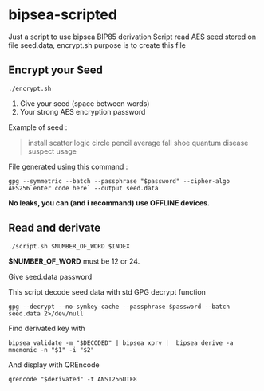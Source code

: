 
# bipsea-scripted
Just a script to use bipsea BIP85 derivation
Script read AES seed stored on file seed.data, encrypt.sh purpose is to create this file

## Encrypt your Seed

    ./encrypt.sh

 1. Give your seed (space between words)
 2. Your strong AES encryption password

Example of seed : 

> install scatter logic circle pencil average fall shoe quantum disease
> suspect usage

File generated using this command :

 

    gpg --symmetric --batch --passphrase "$password" --cipher-algo AES256`enter code here` --output seed.data

**No leaks, you can (and i recommand) use OFFLINE devices.**

## Read and derivate

    ./script.sh $NUMBER_OF_WORD $INDEX

**$NUMBER_OF_WORD** must be 12 or 24.

Give seed.data password

This script decode seed.data with std GPG decrypt function

    gpg --decrypt --no-symkey-cache --passphrase $password --batch seed.data 2>/dev/null

Find derivated key with 

    bipsea validate -m "$DECODED" | bipsea xprv |  bipsea derive -a mnemonic -n "$1" -i "$2"

And display with QREncode

    qrencode "$derivated" -t ANSI256UTF8



